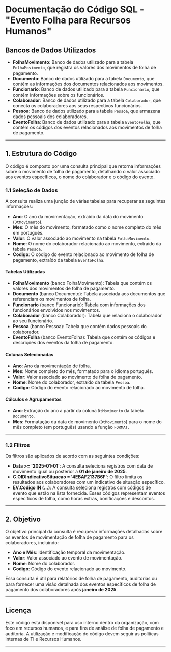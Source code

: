 # Documentação do Código SQL - "Evento Folha para Recursos Humanos"

## Bancos de Dados Utilizados

- **FolhaMovimento**: Banco de dados utilizado para a tabela `FolhaMovimento`, que registra os valores dos movimentos de folha de pagamento.
- **Documento**: Banco de dados utilizado para a tabela `Documento`, que contém as informações dos documentos relacionados aos movimentos.
- **Funcionario**: Banco de dados utilizado para a tabela `Funcionario`, que contém informações sobre os funcionários.
- **Colaborador**: Banco de dados utilizado para a tabela `Colaborador`, que conecta os colaboradores aos seus respectivos funcionários.
- **Pessoa**: Banco de dados utilizado para a tabela `Pessoa`, que armazena dados pessoais dos colaboradores.
- **EventoFolha**: Banco de dados utilizado para a tabela `EventoFolha`, que contém os códigos dos eventos relacionados aos movimentos de folha de pagamento.

---

## 1. Estrutura do Código

O código é composto por uma consulta principal que retorna informações sobre o movimento de folha de pagamento, detalhando o valor associado aos eventos específicos, o nome do colaborador e o código do evento.

### 1.1 Seleção de Dados

A consulta realiza uma junção de várias tabelas para recuperar as seguintes informações:

- **Ano**: O ano da movimentação, extraído da data do movimento (`DtMovimento`).
- **Mes**: O mês do movimento, formatado como o nome completo do mês em português.
- **Valor**: O valor associado ao movimento na tabela `FolhaMovimento`.
- **Nome**: O nome do colaborador relacionado ao movimento, extraído da tabela `Pessoa`.
- **Codigo**: O código do evento relacionado ao movimento de folha de pagamento, extraído da tabela `EventoFolha`.

#### Tabelas Utilizadas

- **FolhaMovimento** (banco FolhaMovimento): Tabela que contém os valores dos movimentos de folha de pagamento.
- **Documento** (banco Documento): Tabela associada aos documentos que referenciam os movimentos de folha.
- **Funcionario** (banco Funcionario): Tabela com informações dos funcionários envolvidos nos movimentos.
- **Colaborador** (banco Colaborador): Tabela que relaciona o colaborador ao seu funcionário.
- **Pessoa** (banco Pessoa): Tabela que contém dados pessoais do colaborador.
- **EventoFolha** (banco EventoFolha): Tabela que contém os códigos e descrições dos eventos da folha de pagamento.

#### Colunas Selecionadas

- **Ano**: Ano da movimentação de folha.
- **Mes**: Nome completo do mês, formatado para o idioma português.
- **Valor**: Valor associado ao movimento de folha de pagamento.
- **Nome**: Nome do colaborador, extraído da tabela `Pessoa`.
- **Codigo**: Código do evento relacionado ao movimento de folha.

#### Cálculos e Agrupamentos

- **Ano**: Extração do ano a partir da coluna `DtMovimento` da tabela `Documento`.
- **Mes**: Formatação da data de movimento (`DtMovimento`) para o nome do mês completo (em português) usando a função `FORMAT`.

---

### 1.2 Filtros

Os filtros são aplicados de acordo com as seguintes condições:

- **Data >= '2025-01-01'**: A consulta seleciona registros com data de movimento igual ou posterior a **01 de janeiro de 2025**.
- **C.OIDIndicativoSituacao = '4EBAF2137B6F'**: O filtro limita os resultados aos colaboradores com um indicativo de situação específico.
- **EV.Codigo IN (...)**: A consulta seleciona registros com códigos de evento que estão na lista fornecida. Esses códigos representam eventos específicos de folha, como horas extras, bonificações e descontos.

---

## 2. Objetivo

O objetivo principal da consulta é recuperar informações detalhadas sobre os eventos de movimentação de folha de pagamento para os colaboradores, incluindo:

- **Ano e Mês**: Identificação temporal da movimentação.
- **Valor**: Valor associado ao evento de movimentação.
- **Nome**: Nome do colaborador.
- **Codigo**: Código do evento relacionado ao movimento.

Essa consulta é útil para relatórios de folha de pagamento, auditorias ou para fornecer uma visão detalhada dos eventos específicos de folha de pagamento dos colaboradores após **janeiro de 2025**.

---

## **Licença**

Este código está disponível para uso interno dentro da organização, com foco em recursos humanos, e para fins de análise de folha de pagamento e auditoria. A utilização e modificação do código devem seguir as políticas internas de TI e Recursos Humanos.

---
